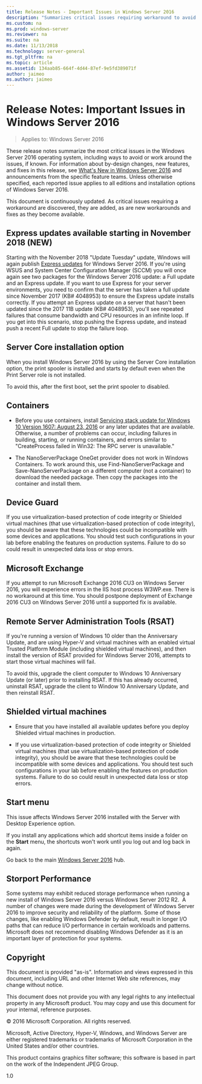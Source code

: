 ```yaml
---
title: Release Notes - Important Issues in Windows Server 2016
description: "Summarizes critical issues requiring workaround to avoid crash, hang, installation failure, data loss."
ms.custom: na
ms.prod: windows-server
ms.reviewer: na
ms.suite: na
ms.date: 11/13/2018
ms.technology: server-general
ms.tgt_pltfrm: na
ms.topic: article
ms.assetid: 134aab85-664f-4d44-87ef-9e5fd389071f
author: jaimeo
ms.author: jaimeo
---
```

# Release Notes: Important Issues in Windows Server 2016

>Applies to: Windows Server 2016

These release notes summarize the most critical issues in the Windows Server 2016 operating system, including ways to avoid or work around the issues, if known. For information about by-design changes, new features, and fixes in this release, see [What's New in Windows Server 2016](whats-new-in-windows-server-2016.md) and announcements from the specific feature teams. Unless otherwise specified, each reported issue applies to all editions and installation options of Windows Server 2016.

This document is continuously updated. As critical issues requiring a workaround are discovered, they are added, as are new workarounds and fixes as they become available.

## Express updates available starting in November 2018 (NEW)

Starting with the November 2018 "Update Tuesday" update, Windows will again publish [Express updates](express-updates.md) for Windows Server 2016. If you're using WSUS and System Center Configuration Manager (SCCM) you will once again see two packages for the Windows Server 2016 update: a Full update and an Express update. If you want to use Express for your server environments, you need to confirm that the server has taken a full update since November 2017 (KB# 4048953) to ensure the Express update installs correctly. If you attempt an Express update on a server that hasn't been updated since the 2017 11B update (KB# 4048953), you'll see repeated failures that consume bandwidth and CPU resources in an infinite loop. If you get into this scenario, stop pushing the Express update, and instead push a recent Full update to stop the failure loop.

## Server Core installation option

[comment]: # (ID: 370; Submitter: amason; state: signed off)

When you install Windows Server 2016 by using the Server Core installation option, the print spooler is installed and starts by default even when the Print Server role is not installed.

To avoid this, after the first boot, set the print spooler to disabled.

## Containers

[comment]: # (ID: 371; Submitter: taylorb; state: signed off)
- Before you use containers, install [Servicing stack update for Windows 10 Version 1607: August 23, 2016](https://support.microsoft.com/en-us/kb/3176936) or any later updates that are available. Otherwise, a number of problems can occur, including failures in building, starting, or running containers, and errors similar to "CreateProcess failed in Win32: The RPC server is unavailable."

[comment]: # (ID: 373; Submitter: plang; state: signed off)
- The NanoServerPackage OneGet provider does not work in Windows Containers. To work around this, use Find-NanoServerPackage and Save-NanoServerPackage on a different computer (not a container) to download the needed package. Then copy the packages into the container and install them.

## Device Guard

[comment]: # (ID: 369; Submitter: nirb; state: signed off)
If you use virtualization-based protection of code integrity or Shielded virtual machines (that use virtualization-based protection of code integrity), you should be aware that these technologies could be incompatible with some devices and applications. You should test such configurations in your lab before enabling the features on production systems. Failure to do so could result in unexpected data loss or stop errors.

## Microsoft Exchange

[comment]: # (ID: 375; Submitter: wgries; state: signed off)
If you attempt to run Microsoft Exchange 2016 CU3 on Windows Server 2016, you will experience errors in the IIS host process W3WP.exe. There is no workaround at this time. You should postpone deployment of Exchange 2016 CU3 on Windows Server 2016 until a supported fix is available.

## Remote Server Administration Tools (RSAT)

[comment]: # (ID: 374; Submitter: ryanpu; state: signed off)
If you're running a version of Windows 10 older than the Anniversary Update, and are using Hyper-V and virtual machines with an enabled virtual Trusted Platform Module (including shielded virtual machines), and then install the version of RSAT provided for Windows Server 2016, attempts to start those virtual machines will fail.

To avoid this, upgrade the client computer to Windows 10 Anniversary Update (or later) prior to installing RSAT. If this has already occurred, uninstall RSAT, upgrade the client to Window 10 Anniversary Update, and then reinstall RSAT.

## Shielded virtual machines

[comment]: # (ID: 369; Submitter: nirb; state: signed off)  
- Ensure that you have installed all available updates before you deploy Shielded virtual machines in production.

- If you use virtualization-based protection of code integrity or Shielded virtual machines (that use virtualization-based protection of code integrity), you should be aware that these technologies could be incompatible with some devices and applications. You should test such configurations in your lab before enabling the features on production systems. Failure to do so could result in unexpected data loss or stop errors.

## Start menu

[comment]: # (ID: 372; Submitter: samli; state: signed off)
This issue affects Windows Server 2016 installed with the Server with Desktop Experience option.

If you install any applications which add shortcut items inside a folder on the **Start** menu, the shortcuts won't work until you log out and log back in again.

Go back to the main [Windows Server 2016](Windows-Server-2016.md) hub.

## Storport Performance

Some systems may exhibit reduced storage performance when running a new install of Windows Server 2016 versus Windows Server 2012 R2.  A number of changes were made during the development of Windows Server 2016 to improve security and reliability of the platform. Some of those changes, like enabling Windows Defender by default, result in longer I/O paths that can reduce I/O performance in certain workloads and patterns. Microsoft does not recommend disabling Windows Defender as it is an important layer of protection for your systems.  

## Copyright

This document is provided "as-is". Information and views expressed in this document, including URL and other Internet Web site references, may change without notice.  

This document does not provide you with any legal rights to any intellectual property in any Microsoft product. You may copy and use this document for your internal, reference purposes.  

&copy; 2016 Microsoft Corporation. All rights reserved.  

Microsoft, Active Directory, Hyper-V, Windows, and Windows Server are either registered trademarks or trademarks of Microsoft Corporation in the United States and/or other countries.  

This product contains graphics filter software; this software is based in part on the work of the Independent JPEG Group.  

1.0
